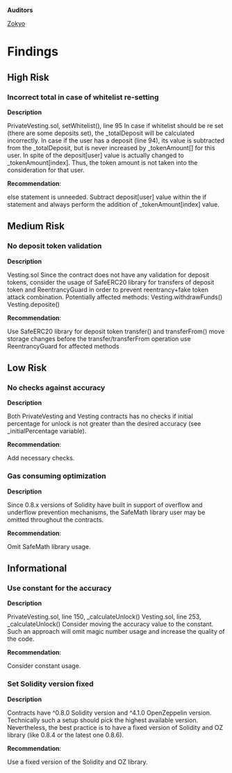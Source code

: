 **Auditors**

[Zokyo](https://x.com/zokyo_io)

# Findings


## High Risk

### Incorrect total in case of whitelist re-setting

**Description**

PrivateVesting.sol, setWhitelist(), line 95
In case if whitelist should be re set (there are some deposits set), the _totalDeposit will be
calculated incorrectly. In case if the user has a deposit (line 94), its value is subtracted from the
_totalDeposit, but is never increased by _tokenAmount[] for this user. In spite of the
deposit[user] value is actually changed to _tokenAmount[index]. Thus, the token amount is
not taken into the consideration for that user.

**Recommendation**:

else statement is unneeded. Subtract deposit[user] value within the if statement and
always perform the addition of _tokenAmount[index] value.

## Medium Risk

### No deposit token validation

**Description**

Vesting.sol
Since the contract does not have any validation for deposit tokens, consider the usage of
SafeERC20 library for transfers of deposit token and ReentrancyGuard in order to prevent
reentrancy+fake token attack combination.
Potentially affected methods:
Vesting.withdrawFunds()
Vesting.deposite()

**Recommendation**:

Use SafeERC20 library for deposit token transfer() and transferFrom()
move storage changes before the transfer/transferFrom operation
use ReentrancyGuard for affected methods

## Low Risk

### No checks against accuracy

**Description**

Both PrivateVesting and Vesting contracts has no checks if initial percentage for unlock is not
greater than the desired accuracy (see _initialPercentage variable).

**Recommendation**:

Add necessary checks.

### Gas consuming optimization

**Description**

Since 0.8.x versions of Solidity have built in support of overflow and underflow prevention
mechanisms, the SafeMath library user may be omitted throughout the contracts.

**Recommendation**:

Omit SafeMath library usage.

## Informational

### Use constant for the accuracy

**Description**

PrivateVesting.sol, line 150, _calculateUnlock()
Vesting.sol, line 253, _calculateUnlock()
Consider moving the accuracy value to the constant. Such an approach will omit magic
number usage and increase the quality of the code.

**Recommendation**:

Consider constant usage.

### Set Solidity version fixed

**Description**

Contracts have ^0.8.0 Solidity version and ^4.1.0 OpenZeppelin version. Technically such a
setup should pick the highest available version. Nevertheless, the best practice is to have a
fixed version of Solidity and OZ library (like 0.8.4 or the latest one 0.8.6).

**Recommendation**:

Use a fixed version of the Solidity and OZ library.
